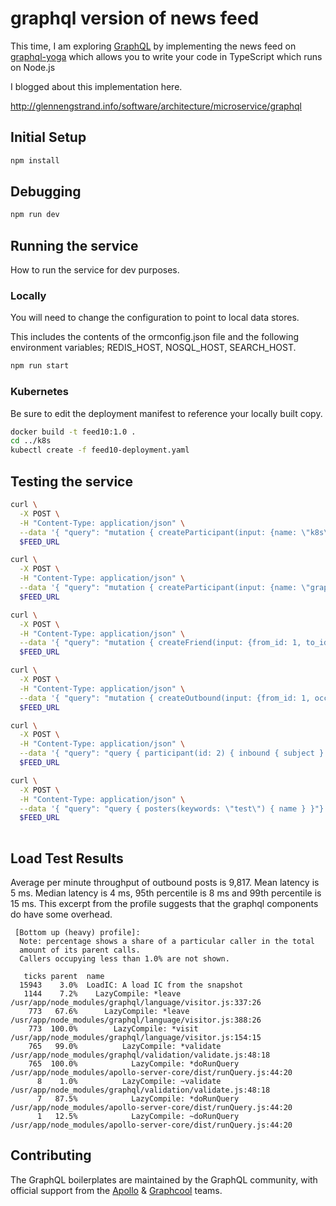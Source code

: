 # graphql version of news feed 

This time, I am exploring [GraphQL](https://graphql.org/) by implementing the news feed on [graphql-yoga](https://github.com/prisma/graphql-yoga) which allows you to write your code in TypeScript which runs on Node.js

I blogged about this implementation here.

http://glennengstrand.info/software/architecture/microservice/graphql

## Initial Setup

```bash
npm install
```

## Debugging

```bash
npm run dev
```

## Running the service

How to run the service for dev purposes.

### Locally

You will need to change the configuration to point to local data stores.

This includes the contents of the ormconfig.json file and the following environment variables; REDIS_HOST, NOSQL_HOST, SEARCH_HOST.

```bash
npm run start
```

### Kubernetes

Be sure to edit the deployment manifest to reference your locally built copy.

```bash
docker build -t feed10:1.0 . 
cd ../k8s
kubectl create -f feed10-deployment.yaml
```

## Testing the service

```bash
curl \
  -X POST \
  -H "Content-Type: application/json" \
  --data '{ "query": "mutation { createParticipant(input: {name: \"k8s\"}) { id } }"}' \
  $FEED_URL

curl \
  -X POST \
  -H "Content-Type: application/json" \
  --data '{ "query": "mutation { createParticipant(input: {name: \"graphql\"}) { id } }"}' \
  $FEED_URL

curl \
  -X POST \
  -H "Content-Type: application/json" \
  --data '{ "query": "mutation { createFriend(input: {from_id: 1, to_id: 2}) { to { id } } }"}' \
  $FEED_URL

curl \
  -X POST \
  -H "Content-Type: application/json" \
  --data '{ "query": "mutation { createOutbound(input: {from_id: 1, occurred: \"2019-09-12\", subject: \"test subject\", story: \"test story\"}) { from { id } } }" }' \
  $FEED_URL

curl \
  -X POST \
  -H "Content-Type: application/json" \
  --data '{ "query": "query { participant(id: 2) { inbound { subject } } }"}' \
  $FEED_URL

curl \
  -X POST \
  -H "Content-Type: application/json" \
  --data '{ "query": "query { posters(keywords: \"test\") { name } }"}' \
  $FEED_URL
  
```

## Load Test Results

Average per minute throughput of outbound posts is 9,817. Mean latency is 5 ms. Median latency is 4 ms, 95th percentile is 8 ms and 99th percentile is 15 ms. This excerpt from the profile suggests that the graphql components do have some overhead.

```
 [Bottom up (heavy) profile]:
  Note: percentage shows a share of a particular caller in the total
  amount of its parent calls.
  Callers occupying less than 1.0% are not shown.

   ticks parent  name
  15943    3.0%  LoadIC: A load IC from the snapshot
   1144    7.2%    LazyCompile: *leave /usr/app/node_modules/graphql/language/visitor.js:337:26
    773   67.6%      LazyCompile: *leave /usr/app/node_modules/graphql/language/visitor.js:388:26
    773  100.0%        LazyCompile: *visit /usr/app/node_modules/graphql/language/visitor.js:154:15
    765   99.0%          LazyCompile: *validate /usr/app/node_modules/graphql/validation/validate.js:48:18
    765  100.0%            LazyCompile: *doRunQuery /usr/app/node_modules/apollo-server-core/dist/runQuery.js:44:20
      8    1.0%          LazyCompile: ~validate /usr/app/node_modules/graphql/validation/validate.js:48:18
      7   87.5%            LazyCompile: *doRunQuery /usr/app/node_modules/apollo-server-core/dist/runQuery.js:44:20
      1   12.5%            LazyCompile: ~doRunQuery /usr/app/node_modules/apollo-server-core/dist/runQuery.js:44:20
```

## Contributing

The GraphQL boilerplates are maintained by the GraphQL community, with official support from the [Apollo](https://dev-blog.apollodata.com) & [Graphcool](https://blog.graph.cool/) teams.

